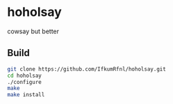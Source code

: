 # hoholsay
cowsay but better
## Build
```bash
git clone https://github.com/IfkumRfnl/hoholsay.git
cd hoholsay
./configure
make
make install
```
